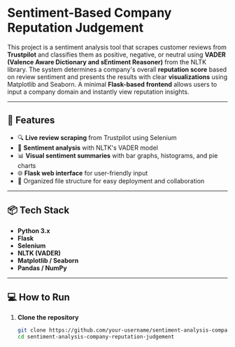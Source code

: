 # Sentiment-Based Company Reputation Judgement

This project is a sentiment analysis tool that scrapes customer reviews from **Trustpilot** and classifies them as positive, negative, or neutral using **VADER (Valence Aware Dictionary and sEntiment Reasoner)** from the NLTK library. The system determines a company's overall **reputation score** based on review sentiment and presents the results with clear **visualizations** using Matplotlib and Seaborn. A minimal **Flask-based frontend** allows users to input a company domain and instantly view reputation insights.

---

## 🚀 Features

- 🔍 **Live review scraping** from Trustpilot using Selenium
- 🧠 **Sentiment analysis** with NLTK's VADER model
- 📊 **Visual sentiment summaries** with bar graphs, histograms, and pie charts
- 🌐 **Flask web interface** for user-friendly input
- 📁 Organized file structure for easy deployment and collaboration

---

## 📦 Tech Stack

- **Python 3.x**
- **Flask**
- **Selenium**
- **NLTK (VADER)**
- **Matplotlib / Seaborn**
- **Pandas / NumPy**

---

## 💻 How to Run

1. **Clone the repository**
   ```bash
   git clone https://github.com/your-username/sentiment-analysis-company-reputation-judgement.git
   cd sentiment-analysis-company-reputation-judgement

